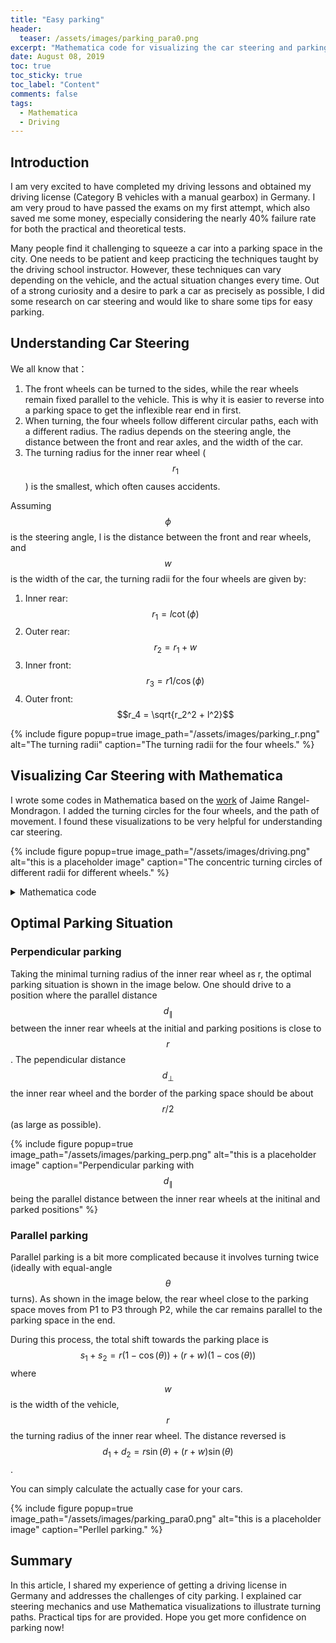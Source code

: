 ```yaml
---
title: "Easy parking"
header:
  teaser: /assets/images/parking_para0.png
excerpt: "Mathematica code for visualizing the car steering and parking"
date: August 08, 2019
toc: true
toc_sticky: true
toc_label: "Content"
comments: false
tags:
  - Mathematica
  - Driving
---
```


## Introduction

I am very excited to have completed my driving lessons and obtained my driving license (Category B vehicles with a manual gearbox) in Germany. I am very proud to have passed the exams on my first attempt, which also saved me some money, especially considering the nearly 40% failure rate for both the practical and theoretical tests.

Many people find it challenging to squeeze a car into a parking space in the city. One needs to be patient and keep practicing the techniques taught by the driving school instructor. However, these techniques can vary depending on the vehicle, and the actual situation changes every time. Out of a strong curiosity and a desire to park a car as precisely as possible, I did some research on car steering and would like to share some tips for easy parking.

## Understanding Car Steering
 
We all know that：

1. The front wheels can be turned to the sides, while the rear wheels remain fixed parallel to the vehicle. This is why it is easier to reverse into a parking space to get the inflexible rear end in first.
2. When turning, the four wheels follow different circular paths, each with a different radius. The radius depends on the steering angle, the distance between the front and rear axles, and the width of the car.
3. The turning radius for the inner rear wheel ($$r_1$$) is the smallest, which often causes accidents.

Assuming $$\phi$$ is the steering angle, l is the distance between the front and rear wheels, and $$w$$ is the width of the car, the turning radii for the four wheels are given by:

1. Inner rear: $$r_1 =l\cot(\phi)$$
2. Outer rear: $$r_2 = r_1 + w$$
3. Inner front: $$r_3= r1/\cos(\phi)$$
4. Outer front: $$r_4 = \sqrt{r_2^2 + l^2}$$

{% include figure popup=true image_path="/assets/images/parking_r.png" alt="The turning radii" caption="The turning radii for the four wheels." %}


## Visualizing Car Steering with Mathematica

I wrote some codes in Mathematica based on the [work](https://demonstrations.wolfram.com/ParkingACar/) of Jaime Rangel-Mondragon. I added the turning circles for the four wheels, and the path of movement. I found these visualizations to be very helpful for understanding car steering.

{% include figure popup=true image_path="/assets/images/driving.png" alt="this is a placeholder image" caption="The concentric turning circles of different radii for different wheels." %}

<details>
<summary>Mathematica code</summary>
{% highlight Mathematica %}  
{% raw %}
wheel[c_, e_] := Module[{d, f, g, h, \[Lambda]},
  {d, f} = {c + e + .5 ({{0, -1}, {1, 0}}.e), 
    c + e - .5 ({{0, -1}, {1, 0}}.e)};
  {g, h} = {2 c - f, 2 c - d};
  {Black, Polygon[{g, d, f, h}], White, 
   Table[Line[{\[Lambda] d + (1 - \[Lambda]) g, (\[Lambda] + .2) (d + 
           f)/2 + (.8 - \[Lambda]) (g + h)/
         2, \[Lambda] f + (1 - \[Lambda]) h}], {\[Lambda], 
     0, .8, .2}]}]

(*van[PosOfFrontMedEdge,PosOfRearMedEdge,AbsOrientationVectorOfWheel]*)

van[a_, b_, e2_] := Module[{e1 = .25 (b - a), d, f, g, h, i, j, k, l},
  {d, f} = {a + {{0, -1}, {1, 0}}.e1, a - {{0, -1}, {1, 0}}.e1};
  {g, h} = {b + d - a, b - d + a};
  {i, j} = {.8 d + .2 g, .8 g + .2 d};
  {k, l} = {i + f - d, j + f - d};
  {EdgeForm[Thick], wheel[i, e2], wheel[k, e2], wheel[j, .5 e1], 
   wheel[l, .5 e1], ColorData[2, 6], Polygon[{d, f, h, g}]}]
wheelPositions[a_, b_, e2_] := 
 Module[{e1 = .25 (b - a), d, f, g, h, i, j, k, l},
  {d, f} = {a + {{0, -1}, {1, 0}}.e1, a - {{0, -1}, {1, 0}}.e1};
  {g, h} = {b + d - a, b - d + a};
  {i, j} = {.8 d + .2 g, .8 g + .2 d};
  {k, l} = {i + f - d, j + f - d};
  {i, k, j, l}]
circles[a_, b_, di_] := Module[
  {e1 = .25 (b - a), d, f, g, h, i, j, k, l, axD, axW, r1, r2, r3, r4,
   t = Arg[
     I (b[[2]] - a[[2]]) + (b[[1]] - 
        a[[1]])](*use this t and these centers, "try again" works*)
   },
  {d, f} = {a + {{0, -1}, {1, 0}}.e1, a - {{0, -1}, {1, 0}}.e1};
  {g, h} = {b + d - a, b - d + a};
  {i, j} = {.8 d + .2 g, .8 g + .2 d};
  {k, l} = {i + f - d, j + f - d};
  axD = Norm[i - j]; 
  axW = Norm[
    f - d];(*distance between front and rear axes and axis width*)
  (*Turn radii for the  four wheels: inner rear, innter frout, 
  outer rear, outer front*)
  r1 = axD Abs[ Cot[di]]; r2 = r1/Abs[Cos[di]]; r3 = r1 + axW; 
  r4 = Sqrt[r3^2 + axD^2];
  (*Circles which the wheels are on when turning, 
  the commented ones only work for right turns (positive di)*)
  {Gray,
   Circle[center[a, b, di], Abs[r1]],(*Circle[{-r1 Sin[t],r1 Cos[t]}+
   j,Abs[r1]],*)
   Circle[center[a, b, di], Abs[r2]],(*Circle[{-r2 Sin[t-di],r2 Cos[t-
   di]}+i,Abs[r2]],*)
   Green,
   (*the rear left wheel*)
   Circle[center[a, b, di], Abs[r3]],(*Circle[{-r3 Sin[t],r3 Cos[t]}+
   l,Abs[r3]],*)
   (*the front left wheel*)
   Circle[center[a, b, di], Abs[r4]],(*Circle[{-r3 Sin[t],r3 Cos[t]}+
   l,Abs[r4]]*),
   Red,
   Point[center[a, b, di]]}
  (*Point[{{-r1 Sin[t],r1 Cos[t]}+j,{-r2 Sin[t-di],r2 Cos[t-di]}+
  i}]}*)
  ]
center[a_, b_, di_] := 
 Module[{e1 = .25 (b - a), d, f, g, h, i, j, k, l, axD, r1, r2,
   t = Arg[I (b[[2]] - a[[2]]) + (b[[1]] - a[[1]])]},
  {d, f} = {a + {{0, -1}, {1, 0}}.e1, a - {{0, -1}, {1, 0}}.e1};
  {g, h} = {b + d - a, b - d + a};
  {i, j} = {.8 d + .2 g, .8 g + .2 d};
  {k, l} = {i + f - d, j + f - d};
  axD = Norm[i - j];
  r1 = axD Cot[di]; r2 = Abs[axD/Sin[di]];
  If[di >= 0,
   {-r2 Sin[t - di], r2 Cos[t - di]} + 
    i, {r2 Sin[t - di], -r2 Cos[t - di]} + 
    k](*different steer directions, different centers: {right side, 
  left side}*)
  ]
radious[a_, b_, di_] := Module[
  {e1 = .25 (b - a), d, f, g, h, i, j, k, l, axD, axW, r1, r2, r3, r4},
  {d, f} = {a + {{0, -1}, {1, 0}}.e1, a - {{0, -1}, {1, 0}}.e1};
  {g, h} = {b + d - a, b - d + a};
  {i, j} = {.8 d + .2 g, .8 g + .2 d};
  {k, l} = {i + f - d, j + f - d};
  axD = Norm[i - j]; axW = Norm[f - d];
  r1 = axD Cot[di]; r2 = r1/Cos[di]; r3 = axD Cot[di] + axW; 
  r4 = Sqrt[r3^2 + axD^2];
  Abs[(r1 + r3)/2]
  ]
  
Manipulate[
 d = {Cos[ArcTan @@ (a - b) - di], 
   Sin[ArcTan @@ (a - b) - 
     di]};(*the absolute orientation vector of the front wheel*)
 Framed@Graphics[{
    (*Parking marking*)
    {Thickness[.01], Line[{{-5.5, -3.2}, {-5.5, -.5}}]},
    Blue, Rectangle[{-6, -0.4}, {-5, 1.2}], FontSize -> Scaled[0.05], 
    Text[Style["P", "Title", Bold, White], {-5.5, 0.4}],
    (*Red walls*)
    {Red, Thickness[.01], 
     Table[Line[{{i, -1.15}, {i, -3}}], {i, -4, 2, 2}]},
    (*Car*)
    Opacity[.9], van[a, b, .2 d], Red, Arrow[{a, a + .5 fb (a - b)}],
    (*Wheel path*)
    circles[a, b, di], 
    wheelPathes = Join[wheelPathes, wheelPositions[a, b, .2 d]]; Red, 
    Point[wheelPathes],(*be care of:";"*)
    (*Path of car moving*)
    path = Append[path, (a + b)/2]; ColorData["DarkBands", 1], 
    Point[path]}, Background -> ColorData[13, 5], PlotRange -> 8, 
   ImageSize -> {1000, 800}], 
 Row[{Button["Try again", path = {}; wheelPathes = {};
    s = s + 1234; di = 0.5; fb = 1; SeedRandom[s];
    a = {RandomReal[{-2, 2}], RandomReal[{0, 2}]};
    t = RandomReal[{-\[Pi]/4., \[Pi]/4.}];
    b = a + 1.8 {Cos[t], Sin[t]};
    ImageSize -> Medium], Spacer[12];
   Button["Clear Path", path = {}; wheelPathes = {};
    ImageSize -> Medium], Spacer[12];
   Control[{{di, 0.1, "wheel"}, -\[Pi]/5, \[Pi]/5, Slider}], 
   Control[{{fb, 1, ""}, {1 -> " Forward ", -1 -> " Reverse "}}], 
   Spacer[12], 
   Button["Move", \[Omega] = 
     0.2/radious[a, b, di];(*change angluar speed based on radius*)
    rt = RotationTransform[-Sign[di] fb \[Omega], center[a, b, di]];
    a = rt[a]; b = rt[b]; t = t - Sign[di] fb \[Omega], 
    ImageSize -> Medium]}],
 {{a, {0, 1}}, None}, {{b, {0, -0.8}}, None}, {{t, -\[Pi]/6}, 
  None}, {{di, 0.5}, None}, {d, None}, {l1, None}, {l2, 
  None}, {\[Alpha], None}, {u, None}, {v, None}, {s, None}, {t, 
  None}, {a0, None}, {b0, None}, {\[Omega], None}, {rt, 
  None}, {{path, {}}, None}, {{wheelPathes, {}}, None}, 
 SaveDefinitions -> True, AutorunSequencing -> {1}]
 
 
 Manipulate[
 d = {Cos[ArcTan @@ (a - b) - di], 
   Sin[ArcTan @@ (a - b) - 
     di]};(*the absolute orientation vector of the front wheel*)
 Framed@Graphics[{
    (*Parking marking*)
    {Thickness[.01], Line[{{-5.5, -3.2}, {-5.5, -.5}}]},
    Blue, Rectangle[{-6, -0.4}, {-5, 1.2}], FontSize -> Scaled[0.05], 
    Text[Style["P", "Title", Bold, White], {-5.5, 0.4}],
    (*Red walls*)
    {Red, Thickness[.01], 
     Table[Line[{{i, -1.}, {i, -2.5}}], {i, -4, 9, 3.5}]},
    (*Car*)
    Opacity[.9], van[a, b, .2 d], Red, Arrow[{a, a + .5 fb (a - b)}],
    (*Wheel path*)
    circles[a, b, di], 
    wheelPathes = Join[wheelPathes, wheelPositions[a, b, .2 d]]; Red, 
    Point[wheelPathes],(*be care of:";"*)
    (*Path of car moving*)
    path = Append[path, (a + b)/2]; ColorData["DarkBands", 1], 
    Point[path]}, Background -> ColorData[13, 5], PlotRange -> 8, 
   ImageSize -> {1000, 800}], 
 Row[{Button["Try again", path = {}; wheelPathes = {};
    s = s + 1234; di = 0.5; fb = 1; SeedRandom[s];
    a = {RandomReal[{-2, 2}], RandomReal[{0, 2}]};
    t = RandomReal[{-\[Pi]/4., \[Pi]/4.}];
    b = a + 1.8 {Cos[t], Sin[t]};
    ImageSize -> Medium], Spacer[12];
   Button["Clear Path", path = {}; wheelPathes = {};
    ImageSize -> Medium], Spacer[12];
   Control[{{di, 0.1, "wheel"}, -\[Pi]/5, \[Pi]/5, Slider}], 
   Control[{{fb, 1, ""}, {1 -> " Forward ", -1 -> " Reverse "}}], 
   Spacer[12], 
   Button["Move", \[Omega] = 
     0.2/radious[a, b, di];(*change angluar speed based on radius*)
    rt = RotationTransform[-Sign[di] fb \[Omega], center[a, b, di]];
    a = rt[a]; b = rt[b]; t = t - Sign[di] fb \[Omega], 
    ImageSize -> Medium]}],
 {{a, {0, 1}}, None}, {{b, {0, -0.8}}, None}, {{t, -\[Pi]/6}, 
  None}, {{di, 0.5}, None}, {d, None}, {l1, None}, {l2, 
  None}, {\[Alpha], None}, {u, None}, {v, None}, {s, None}, {t, 
  None}, {a0, None}, {b0, None}, {\[Omega], None}, {rt, 
  None}, {{path, {}}, None}, {{wheelPathes, {}}, None}, 
 SaveDefinitions -> True, AutorunSequencing -> {1}]
{% endraw %}
{% endhighlight %} 
</details>

## Optimal Parking Situation

### Perpendicular parking
Taking the minimal turning radius of the inner rear wheel as r, the optimal parking situation is shown in the image below. One should drive to a position where the parallel distance $$d_\parallel$$ between the inner rear wheels at the initial and parking positions is close to $$r$$. The pependicular distance $$d_\perp$$ the inner rear wheel and the border of the parking space should be about $$r/2$$(as large as possible).

{% include figure popup=true image_path="/assets/images/parking_perp.png" alt="this is a placeholder image" caption="Perpendicular parking with $$d_\parallel$$ being the parallel distance between the inner rear wheels at the initinal and parked positions" %}

###  Parallel parking

Parallel parking is a bit more complicated because it involves turning twice (ideally with equal-angle $$\theta$$ turns). As shown in the image below, the rear wheel close to the parking space moves from P1 to P3 through P2, while the car remains parallel to the parking space in the end.

During this process, the total shift towards the parking place is $$s_1+s_2=r(1-\cos(\theta))+(r+w)(1-\cos(\theta))$$ where $$w$$ is the width of the vehicle, $$r$$ the turning radius of the inner rear wheel. The distance reversed is $$d_1+d_2 = r\sin(\theta)+(r+w)\sin(\theta)$$.

You can simply calculate the actually case for your cars.

{% include figure popup=true image_path="/assets/images/parking_para0.png" alt="this is a placeholder image" caption="Perllel parking." %}

## Summary

In this article, I shared my experience of getting a driving license in Germany and addresses the challenges of city parking. I explained car steering mechanics and use Mathematica visualizations to illustrate turning paths. Practical tips for are provided. Hope you get more confidence on parking now!

